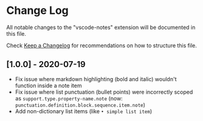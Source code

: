 # Change Log

All notable changes to the "vscode-notes" extension will be documented in this file.

Check [Keep a Changelog](http://keepachangelog.com/) for recommendations on how to structure this file.

## [1.0.0] - 2020-07-19

- Fix issue where markdown highlighting (bold and italic) wouldn't function inside a note item
- Fix issue where list punctuation (bullet points) were incorrectly scoped as `support.type.property-name.note` (now: `punctuation.definition.block.sequence.item.note`)
- Add non-dictionary list items (like `• simple list item`)
